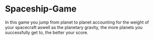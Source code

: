 # Spaceship-Game
In this game you jump from planet to planet accounting for the weight of your spacecraft aswell as the planetary gravity, the more planets you successfully get to, the better your score.
